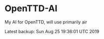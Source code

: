 # OpenTTD-AI
My AI for OpenTTD, will use primarily air

Latest backup: Sun Aug 25 19:36:01 UTC 2019
